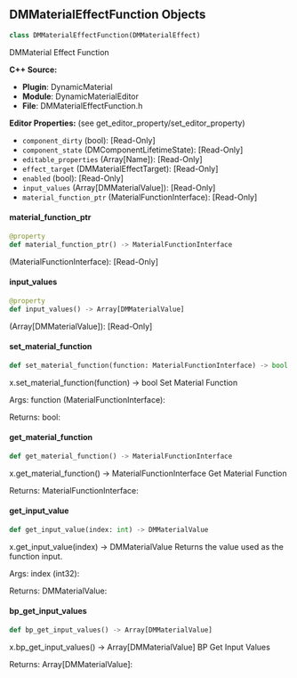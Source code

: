 ## DMMaterialEffectFunction Objects

```python
class DMMaterialEffectFunction(DMMaterialEffect)
```

DMMaterial Effect Function

**C++ Source:**

- **Plugin**: DynamicMaterial
- **Module**: DynamicMaterialEditor
- **File**: DMMaterialEffectFunction.h

**Editor Properties:** (see get_editor_property/set_editor_property)

- ``component_dirty`` (bool):  [Read-Only]
- ``component_state`` (DMComponentLifetimeState):  [Read-Only]
- ``editable_properties`` (Array[Name]):  [Read-Only]
- ``effect_target`` (DMMaterialEffectTarget):  [Read-Only]
- ``enabled`` (bool):  [Read-Only]
- ``input_values`` (Array[DMMaterialValue]):  [Read-Only]
- ``material_function_ptr`` (MaterialFunctionInterface):  [Read-Only]

<a id="unreal.DMMaterialEffectFunction.material_function_ptr"></a>

#### material_function_ptr

```python
@property
def material_function_ptr() -> MaterialFunctionInterface
```

(MaterialFunctionInterface):  [Read-Only]

<a id="unreal.DMMaterialEffectFunction.input_values"></a>

#### input_values

```python
@property
def input_values() -> Array[DMMaterialValue]
```

(Array[DMMaterialValue]):  [Read-Only]

<a id="unreal.DMMaterialEffectFunction.set_material_function"></a>

#### set_material_function

```python
def set_material_function(function: MaterialFunctionInterface) -> bool
```

x.set_material_function(function) -> bool
Set Material Function

Args:
    function (MaterialFunctionInterface): 

Returns:
    bool:

<a id="unreal.DMMaterialEffectFunction.get_material_function"></a>

#### get_material_function

```python
def get_material_function() -> MaterialFunctionInterface
```

x.get_material_function() -> MaterialFunctionInterface
Get Material Function

Returns:
    MaterialFunctionInterface:

<a id="unreal.DMMaterialEffectFunction.get_input_value"></a>

#### get_input_value

```python
def get_input_value(index: int) -> DMMaterialValue
```

x.get_input_value(index) -> DMMaterialValue
Returns the value used as the function input.

Args:
    index (int32): 

Returns:
    DMMaterialValue:

<a id="unreal.DMMaterialEffectFunction.bp_get_input_values"></a>

#### bp_get_input_values

```python
def bp_get_input_values() -> Array[DMMaterialValue]
```

x.bp_get_input_values() -> Array[DMMaterialValue]
BP Get Input Values

Returns:
    Array[DMMaterialValue]:

<a id="unreal.DMMaterialEffectStack"></a>